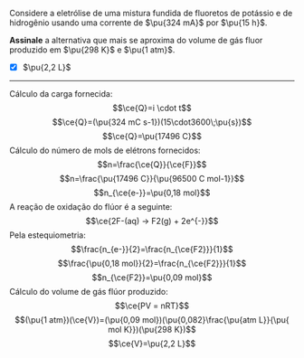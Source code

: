 Considere a eletrólise de uma mistura fundida de fluoretos de potássio e de hidrogênio usando uma corrente de $\pu{324 mA}$ por $\pu{15 h}$.

**Assinale** a alternativa que mais se aproxima do volume de gás fluor produzido em $\pu{298 K}$ e $\pu{1 atm}$.

- [x] $\pu{2,2 L}$

---

Cálculo da carga fornecida:
$$\ce{Q}=i \cdot t$$
$$\ce{Q}=(\pu{324 mC s-1})(15\cdot3600\;\pu{s})$$
$$\ce{Q}=\pu{17496 C}$$
Cálculo do número de mols de elétrons fornecidos:
$$n=\frac{\ce{Q}}{\ce{F}}$$
$$n=\frac{\pu{17496 C}}{\pu{96500 C mol-1}}$$
$$n_{\ce{e-}}=\pu{0,18 mol}$$
A reação de oxidação do flúor é a seguinte:
$$\ce{2F-(aq) -> F2(g) + 2e^{-}}$$
Pela estequiometria:
$$\frac{n_{e-}}{2}=\frac{n_{\ce{F2}}}{1}$$
$$\frac{\pu{0,18 mol}}{2}=\frac{n_{\ce{F2}}}{1}$$
$$n_{\ce{F2}}=\pu{0,09 mol}$$
Cálculo do volume de gás flúor produzido:
$$\ce{PV = nRT}$$
$$(\pu{1 atm})(\ce{V})=(\pu{0,09 mol})(\pu{0,082}\frac{\pu{atm L}}{\pu{ mol K}})(\pu{298 K})$$
$$\ce{V}=\pu{2,2 L}$$
